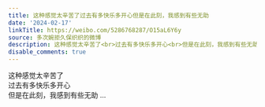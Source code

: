 ```yaml
---
title: 这种感觉太辛苦了过去有多快乐多开心但是在此刻，我感到有些无助
date: '2024-02-17'
linkTitle: https://weibo.com/5286768287/O15aL6Y6y
source: 多次婉拒久保织织的微博
description: 这种感觉太辛苦了<br>过去有多快乐多开心<br>但是在此刻，我感到有些无助  ...
disable_comments: true
---
```

这种感觉太辛苦了<br>过去有多快乐多开心<br>但是在此刻，我感到有些无助  ...